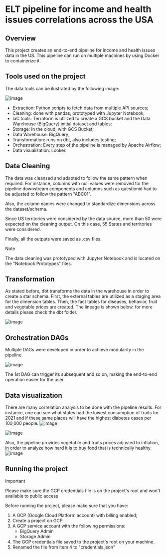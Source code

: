 # ELT pipeline for income and health issues correlations across the USA

## Overview
This project creates an end-to-end pipeline for income and health issues data in the US. This pipeline can run on multiple machines by using Docker to containerize it.

## Tools used on the project
The data tools can be ilustrated by the following image:

![image](https://github.com/user-attachments/assets/78381c16-e94f-4dbd-ba51-7c02ffb81e64)

- Extraction: Python scripts to fetch data from multiple API sources;
- Cleaning: done with pandas, prototyped with Jupyter Notebook;
- IaC tools: Terraform is utilized to create a GCS bucket and the Data Warehouse (BigQuery) initial dataset and tables;
- Storage: In the cloud, with GCS Bucket;
- Data Warehouse: BigQuery;
- Transformation: runs on dbt, also includes testing;
- Orchestration: Every step of the pipeline is managed by Apache Airflow;
- Data visualization: Looker.

## Data Cleaning
The data was cleansed and adapted to follow the same pattern when required. For instance, columns with null values were removed for the pipeline downstream components and columns such as questionid had to be adjusted to follow the pattern "ABC01".

Also, the column names were changed to standardize dimensions across the dataset/schema.

Since US territories were considered by the data source, more than 50 were expected on the cleaning output. On this case, 55 States and territories were considered.

Finally, all the outputs were saved as .csv files.

> [!NOTE]
> The data cleaning was prototyped with Jupyter Notebook and is located on the "Notebook Prototypes" files.

## Transformation 
As stated before, dbt transforms the data in the warehouse in order to create a star schema. First, the external tables are utilized as a staging area for the dimension tables.
Then, the fact tables for diseases, behavior, fruit and vegetable prices are created. The lineage is shown below, for more details please check the dbt folder.

![image](https://github.com/user-attachments/assets/dcfd2603-6522-4cca-91f2-c8f7e194bbd6)

## Orchestration DAGs
Multiple DAGs were developed in order to achieve modularity in the pipeline.

![image](https://github.com/user-attachments/assets/7f8c670d-cb97-4d38-997d-1e17a907669d)

The 1st DAG can trigger its subsequent and so on, making the end-to-end operation easier for the user.

## Data visualization
There are many correlation analysis to be done with the pipeline results. For instance, one can see what states had the lowest consumption of fruits for 2021 and if these same places will have the highest diabetes cases per 100,000 people.
![image](https://github.com/user-attachments/assets/c2b99cc8-bbfe-4849-bf35-2aa4ab4f96a3)

![image](https://github.com/user-attachments/assets/549cf57f-e469-4c11-9523-f4dba605b7f2)

Also, the pipeline provides vegetable and fruits prices adjusted to inflation, in order to analyze how hard it is to buy food that is technically healthy.
![image](https://github.com/user-attachments/assets/a9f469a8-e20a-43d3-a54f-b6d627656017)


## Running the project
> [!IMPORTANT]
> Please make sure the GCP credentials file is on the project's root and won't available to public access

Before running the project, please make sure that you have:
1. A GCP (Google Cloud Platform account) with billing enabled;
2. Create a project on GCP 
3. A GCP service account with the following permissions:
   - BigQuery Admin
   - Storage Admin
4. The GCP credentials file saved to the project's root on your machine.
5. Renamed the file from item 4 to "credentials.json"
